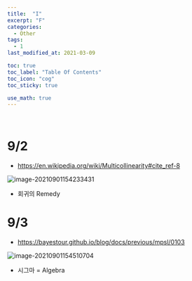 ```yaml
---
title:  "I"
excerpt: "F"
categories:
  - Other
tags:
  - 1
last_modified_at: 2021-03-09

toc: true
toc_label: "Table Of Contents"
toc_icon: "cog"
toc_sticky: true

use_math: true
---
```


<br>

# 9/2

- https://en.wikipedia.org/wiki/Multicollinearity#cite_ref-8

![image-20210901154233431](C:\Users\goran\Desktop\Documents\Typora_image\image-20210901154233431.png)

- 회귀의 Remedy

# 9/3

- https://bayestour.github.io/blog/docs/previous/mpsl/0103

![image-20210901154510704](C:\Users\goran\Desktop\Documents\Typora_image\image-20210901154510704.png)

- 시그마 = Algebra 
